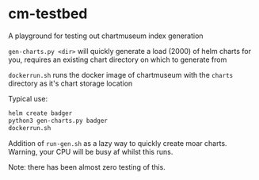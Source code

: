 # cm-testbed
A playground for testing out chartmuseum index generation

`gen-charts.py <dir>` will quickly generate a load (2000) of helm charts for you, requires an existing chart directory on which to generate from

`dockerrun.sh` runs the docker image of chartmuseum with the `charts` directory as it's chart storage location

Typical use:
```bash
helm create badger
python3 gen-charts.py badger
dockerrun.sh
```

Addition of `run-gen.sh` as a lazy way to quickly create moar charts. Warning, your CPU will be busy af whilst this runs.

Note: there has been almost zero testing of this.
